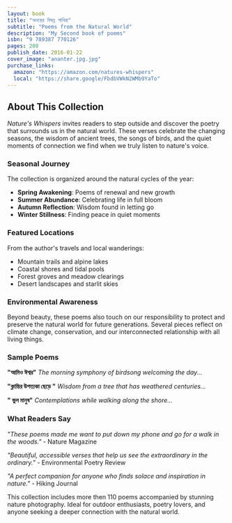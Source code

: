 ```yaml
---
layout: book
title: "অনন্তের বিষন্ন পাখিরা"  
subtitle: "Poems from the Natural World"
description: "My Second book of poems"
isbn: "9 789387 770126" 
pages: 208
publish_date: 2016-01-22
cover_image: "ananter.jpg.jpg"
purchase_links:
  amazon: "https://amazon.com/natures-whispers"
  local: "https://share.google/FbdbVWkN2WMb9YaTo"
---
```


## About This Collection

*Nature's Whispers* invites readers to step outside and discover the poetry that surrounds us in the natural world. These verses celebrate the changing seasons, the wisdom of ancient trees, the songs of birds, and the quiet moments of connection we find when we truly listen to nature's voice.

### Seasonal Journey

The collection is organized around the natural cycles of the year:

- **Spring Awakening**: Poems of renewal and new growth  
- **Summer Abundance**: Celebrating life in full bloom
- **Autumn Reflection**: Wisdom found in letting go
- **Winter Stillness**: Finding peace in quiet moments

### Featured Locations

From the author's travels and local wanderings:

- Mountain trails and alpine lakes
- Coastal shores and tidal pools  
- Forest groves and meadow clearings
- Desert landscapes and starlit skies

### Environmental Awareness

Beyond beauty, these poems also touch on our responsibility to protect and preserve the natural world for future generations. Several pieces reflect on climate change, conservation, and our interconnected relationship with all living things.

### Sample Poems

**"আমিও ঈশ্বর"**
*The morning symphony of birdsong welcoming the day...*

**"ক্লান্তির উপত্যকা ছেড়ে "**
*Wisdom from a tree that has weathered centuries...*  

**" ভুল মানুষ"**
*Contemplations while walking along the shore...*

### What Readers Say

*"These poems made me want to put down my phone and go for a walk in the woods."* - Nature Magazine

*"Beautiful, accessible verses that help us see the extraordinary in the ordinary."* - Environmental Poetry Review

*"A perfect companion for anyone who finds solace and inspiration in nature."* - Hiking Journal

This collection includes more then 110 poems accompanied by stunning nature photography. Ideal for outdoor enthusiasts, poetry lovers, and anyone seeking a deeper connection with the natural world.